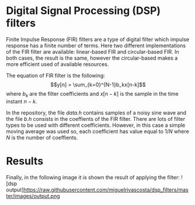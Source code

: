 # Digital Signal Processing (DSP) filters
Finite Impulse Response (FIR) filters are a type of digital filter which impulse response has a finite number of terms. Here two different implementations of the FIR filter are available: linear-based FIR   and circular-based FIR. In both cases, the result is the same, however the circular-based makes a more efficient used of available resources.

The equation of FIR filter is the following:
$$y[n] = \sum_{k=0}^{N-1}b_kx[n-k]$$
where $b_k$ are the filter coefficients and $x[n-k]$ is the sample in the time instant $n-k$.

In the repository, the file *data.h* contains samples of a noisy sine wave and the file *b.h* consists in the coeffients of the FIR filter. There are lots of filter types to be used with different coefficients. However, in this case a simple moving average was used so, each coefficient has value equal to $1/N$ where $N$ is the number of coeffients.

# Results
Finally, in the following image it is shown the result of applying the filter:
![dsp output]https://raw.githubusercontent.com/miguelrivascosta/dsp_filters/master/images/output.png
